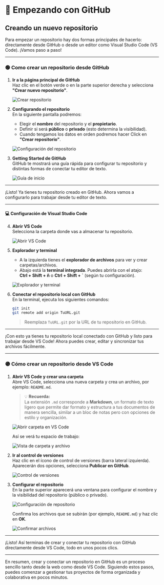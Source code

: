 # 🚀 Empezando con GitHub

## Creando un nuevo repositorio

Para empezar un repositorio hay dos formas principales de hacerlo: directamente desde GitHub o desde un editor como Visual Studio Code (VS Code). ¡Vamos paso a paso!

---

### 🟢 Como crear un repositorio desde GitHub

1. **Ir a la página principal de GitHub**  
   Haz clic en el botón verde o en la parte superior derecha y selecciona **"Crear nuevo repositorio"**.

   ![Crear repositorio](../Resources/Git_Github_Y_VSCode//Images/CGit.png)

2. **Configurando el repositorio**  
   En la siguiente pantalla podremos:
   - Elegir el **nombre** del repositorio y el **propietario**.
   - Definir si será **público** o **privado** (esto determina la visibilidad).
   - Cuando tengamos los datos en orden podremos hacer Click en **"Crear repositorio"**.

   ![Configuración del repositorio](../Resources/Git_Github_Y_VSCode//Images/CGitPag1.png)

3. **Getting Started de GitHub**  
   GitHub te mostrará una guía rápida para configurar tu repositorio y distintas formas de conectar tu editor de texto.

   ![Guía de inicio](../Resources/Git_Github_Y_VSCode//Images/CGitPag2.png)

---

¡Listo! Ya tienes tu repositorio creado en GitHub. Ahora vamos a configurarlo para trabajar desde tu editor de texto.

---

#### 💻 Configuración de Visual Studio Code

4. **Abrir VS Code**  
   Selecciona la carpeta donde vas a almacenar tu repositorio.

   ![Abrir VS Code](../Resources/Git_Github_Y_VSCode//Images/CVSCodePag1.png)

5. **Explorador y terminal**  
   - A la izquierda tienes el **explorador de archivos** para ver y crear carpetas/archivos.
   - Abajo está la **terminal integrada**. Puedes abrirla con el atajo:  
     **Ctrl + Shift + ñ** o **Ctrl + Shift + `** (según tu configuración).

   ![Explorador y terminal](../Resources/Git_Github_Y_VSCode//Images/CVSCodePag2.png)

6. **Conectar el repositorio local con GitHub**  
   En la terminal, ejecuta los siguientes comandos:

   ```bash
   git init
   git remote add origin TuURL.git
   ```

   > Reemplaza `TuURL.git` por la URL de tu repositorio en GitHub.

---

¡Con esto ya tienes tu repositorio local conectado con GitHub y listo para trabajar desde VS Code! Ahora puedes crear, editar y sincronizar tus archivos fácilmente.

---

### 🟣 Cómo crear un repositorio desde VS Code

1. **Abrir VS Code y crear una carpeta**  
   Abre VS Code, selecciona una nueva carpeta y crea un archivo, por ejemplo: `README.md`.
   >💡 **Recuerda:**  
   > La extensión `.md` corresponde a **Markdown**, un formato de texto ligero que permite dar formato y estructura a tus documentos de manera sencilla, similar a un bloc de notas pero con opciones de estilo y organización.  

   ![Abrir carpeta en VS Code](../Resources/Git_Github_Y_VSCode//Images/CVSCodePag1.png)

   Así se verá tu espacio de trabajo:

   ![Vista de carpeta y archivo](../Resources/Git_Github_Y_VSCode//Images/CVSCodePag3.1.png)

2. **Ir al control de versiones**  
   Haz clic en el ícono de control de versiones (barra lateral izquierda). Aparecerán dos opciones, selecciona **Publicar en GitHub**.

   ![Control de versiones](../Resources/Git_Github_Y_VSCode//Images/CVSCodePag4.png)

3. **Configurar el repositorio**  
   En la parte superior aparecerá una ventana para configurar el nombre y la visibilidad del repositorio (público o privado).

   ![Configuración de repositorio](../Resources/Git_Github_Y_VSCode//Images/CVSCodePag4.1.png)

   Confirma los archivos que se subirán (por ejemplo, `README.md`) y haz clic en **OK**.

   ![Confirmar archivos](../Resources/Git_Github_Y_VSCode//Images/CVSCodePag4.2.png)

---

¡Listo! Así terminas de crear y conectar tu repositorio con GitHub directamente desde VS Code, todo en unos pocos clics.

---

En resumen, crear y conectar un repositorio en GitHub es un proceso sencillo tanto desde la web como desde VS Code. Siguiendo estos pasos, puedes comenzar a gestionar tus proyectos de forma organizada y colaborativa en pocos minutos.